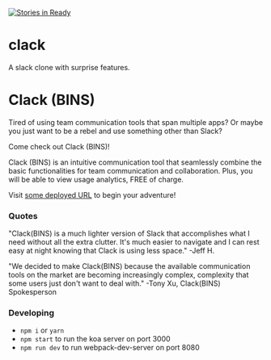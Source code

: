 [![Stories in Ready](https://badge.waffle.io/asyncApes/clack.png?label=ready&title=Ready)](https://waffle.io/asyncApes/clack)
# clack
A slack clone with surprise features.

# Clack (BINS)
Tired of using team communication tools that span multiple apps? Or maybe you just want to be a rebel and use something other than Slack?

Come check out Clack (BINS)!

Clack (BINS) is an intuitive communication tool that seamlessly combine the basic functionalities for team communication and collaboration. Plus, you will be able to view usage analytics, FREE of charge.

Visit [some deployed URL](http://github.com/asyncApes/clack) to begin your adventure!

### Quotes
"Clack(BINS) is a much lighter version of Slack that accomplishes what I need without all the extra clutter. It's much easier to navigate and I can rest easy at night knowing that Clack is using less space." -Jeff H.

"We decided to make Clack(BINS) because the available communication tools on the market are becoming increasingly complex, complexity that some users just don't want to deal with." -Tony Xu, Clack(BINS) Spokesperson

### Developing
- `npm i` or `yarn`
- `npm start` to run the koa server on port 3000
- `npm run dev` to run webpack-dev-server on port 8080
